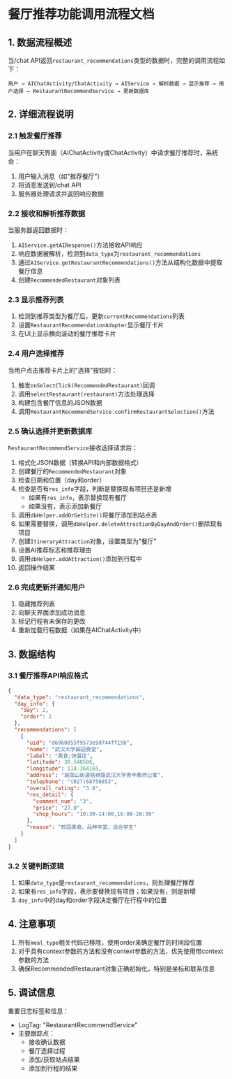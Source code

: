 # 餐厅推荐功能调用流程文档

## 1. 数据流程概述

当/chat API返回`restaurant_recommendations`类型的数据时，完整的调用流程如下：

```
用户 → AIChatActivity/ChatActivity → AIService → 解析数据 → 显示推荐 → 用户选择 → RestaurantRecommendService → 更新数据库
```

## 2. 详细流程说明

### 2.1 触发餐厅推荐

当用户在聊天界面（AIChatActivity或ChatActivity）中请求餐厅推荐时，系统会：

1. 用户输入消息（如"推荐餐厅"）
2. 将消息发送到/chat API
3. 服务器处理请求并返回响应数据

### 2.2 接收和解析推荐数据

当服务器返回数据时：

1. `AIService.getAIResponse()`方法接收API响应
2. 响应数据被解析，检测到`data_type`为`restaurant_recommendations`
3. 通过`AIService.getRestaurantRecommendations()`方法从结构化数据中提取餐厅信息
4. 创建`RecommendedRestaurant`对象列表

### 2.3 显示推荐列表

1. 检测到推荐类型为餐厅后，更新`currentRecommendations`列表
2. 设置`RestaurantRecommendationAdapter`显示餐厅卡片
3. 在UI上显示横向滚动的餐厅推荐卡片

### 2.4 用户选择推荐

当用户点击推荐卡片上的"选择"按钮时：

1. 触发`onSelectClick(RecommendedRestaurant)`回调
2. 调用`selectRestaurant(restaurant)`方法处理选择
3. 构建包含餐厅信息的JSON数据
4. 调用`RestaurantRecommendService.confirmRestaurantSelection()`方法

### 2.5 确认选择并更新数据库

`RestaurantRecommendService`接收选择请求后：

1. 格式化JSON数据（转换API和内部数据格式）
2. 创建餐厅的`RecommendedRestaurant`对象
3. 检查日期和位置（day和order）
4. 检查是否有`res_info`字段，判断是替换现有项目还是新增
   - 如果有`res_info`，表示替换现有餐厅
   - 如果没有，表示添加新餐厅
5. 调用`dbHelper.addOrGetSite()`将餐厅添加到站点表
6. 如果需要替换，调用`dbHelper.deleteAttractionByDayAndOrder()`删除现有项目
7. 创建`ItineraryAttraction`对象，设置类型为"餐厅"
8. 设置AI推荐标志和推荐理由
9. 调用`dbHelper.addAttraction()`添加到行程中
10. 返回操作结果

### 2.6 完成更新并通知用户

1. 隐藏推荐列表
2. 向聊天界面添加成功消息
3. 标记行程有未保存的更改
4. 重新加载行程数据（如果在AIChatActivity中）

## 3. 数据结构

### 3.1 餐厅推荐API响应格式

```json
{
  "data_type": "restaurant_recommendations",
  "day_info": {
    "day": 2,
    "order": 1
  },
  "recommendations": [
    {
      "uid": "d6960855f9573e9d744ff15b",
      "name": "武汉大学田园食堂",
      "label": "美食;快餐店",
      "latitude": 30.548506,
      "longitude": 114.364165,
      "address": "珞珈山街道珞狮路武汉大学青年教师公寓",
      "telephone": "(027)68756853",
      "overall_rating": "3.8",
      "res_detail": {
        "comment_num": "3",
        "price": "27.0",
        "shop_hours": "10:30-14:00,16:00-20:30"
      },
      "reason": "校园美食，品种丰富，适合学生"
    }
  ]
}
```

### 3.2 关键判断逻辑

1. 如果`data_type`是`restaurant_recommendations`，则处理餐厅推荐
2. 如果有`res_info`字段，表示要替换现有项目；如果没有，则是新增
3. `day_info`中的day和order字段决定餐厅在行程中的位置

## 4. 注意事项

1. 所有`meal_type`相关代码已移除，使用order来确定餐厅的时间段位置
2. 对于具有context参数的方法和没有context参数的方法，优先使用带context参数的方法
3. 确保RecommendedRestaurant对象正确初始化，特别是坐标和联系信息

## 5. 调试信息

重要日志标签和信息：
- LogTag: "RestaurantRecommendService"
- 主要跟踪点：
  - 接收确认数据
  - 餐厅选择过程
  - 添加/获取站点结果
  - 添加到行程的结果 
